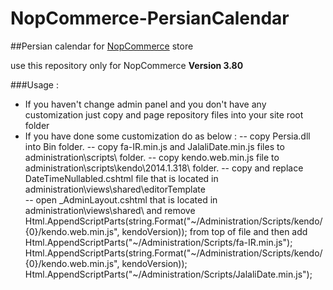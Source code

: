 # NopCommerce-PersianCalendar
##Persian calendar for [NopCommerce](http://www.nopcommerce.com/) store

use this repository only for NopCommerce **Version 3.80**

###Usage :
-   If you haven't change admin panel and you don't have any customization just copy and page repository files into your site root folder
- If you have done some customization do as below :
-- copy Persia.dll into Bin folder.
-- copy fa-IR.min.js and JalaliDate.min.js files to administration\scripts\ folder.
-- copy kendo.web.min.js file to administration\scripts\kendo\2014.1.318\ folder.
-- copy and replace DateTimeNullabled.cshtml file that is located in administration\views\shared\editorTemplate\
-- open _AdminLayout.cshtml that is located in administration\views\shared\ and remove Html.AppendScriptParts(string.Format("~/Administration/Scripts/kendo/{0}/kendo.web.min.js", kendoVersion)); from top of file and then add Html.AppendScriptParts("~/Administration/Scripts/fa-IR.min.js"); Html.AppendScriptParts(string.Format("~/Administration/Scripts/kendo/{0}/kendo.web.min.js", kendoVersion)); Html.AppendScriptParts("~/Administration/Scripts/JalaliDate.min.js");
